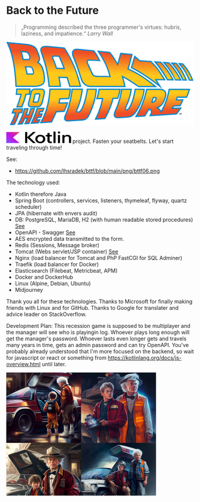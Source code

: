 # Back to the Future

> „Programming described the three programmer's virtues: hubris, laziness, and impatience.“ *Larry Wall*

<p>
<img src="src/main/webapp/res/Back-to-the-future-logo.svg" width="500px" height="222px"/>
<p/>

<p>
<img src="src/main/webapp/res/Kotlin Full Color Logo on White RGB.svg" width="173px" height="31px"/> project. Fasten your seatbelts. Let's start traveling through time!
<p/>

See:
* https://github.com/lhsradek/bttf/blob/main/png/bttf06.png

The technology used:

* Kotlin therefore Java
* Spring Boot (controllers, services, listeners, thymeleaf, flyway, quartz scheduler)
* JPA (hibernate with envers audit)
* DB: PostgreSQL, MariaDB, H2 (with human readable stored procedures) [See](https://github.com/lhsradek/bttf/tree/main/bttf-impl/src/main/resources/db/specific)
* OpenAPI - Swagger [See](https://github.com/lhsradek/bttf/blob/main/png/bttf03.png)
* AES encrypted data transmitted to the form.
* Redis (Sessions, Message broker)
* Tomcat (Webs servlet/JSP container) [See](https://github.com/lhsradek/bttf/blob/main/png/bttf05.png)
* Nginx (load balancer for Tomcat and PhP FastCGI for SQL Adminer)
* Traefik (load balancer for Docker)
* Elasticsearch (Filebeat, Metricbeat, APM)
* Docker and DockerHub
* Linux (Alpine, Debian, Ubuntu)
* Midjourney

Thank you all for these technologies. Thanks to Microsoft for finally making friends with Linux and for GitHub. Thanks to Google for translater and advice leader on StackOverflow.

Development Plan: This recession game is supposed to be multiplayer and the manager will see who is playingin log. Whoever plays long enough will get the manager's password. Whoever lasts even longer gets and travels many years in time, gets an admin password and can try OpenAPI. You've probably already understood that I'm more focused on the backend, so wait for javascript or react or something from https://kotlinlang.org/docs/js-overview.html until later.

<p>
<img src="src/main/webapp/res/bttf.png" width="400px" height="328px"/>
<p/>


